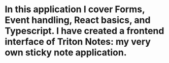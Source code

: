 # In this application I cover Forms, Event handling, React basics, and Typescript. I have created a frontend interface of Triton Notes: my very own sticky note application.
